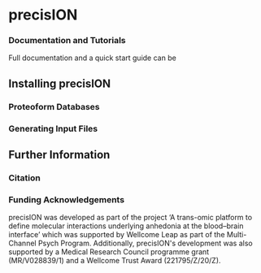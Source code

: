 # precisION
### Documentation and Tutorials
Full documentation and a quick start guide can be

## Installing precisION

### Proteoform Databases

### Generating Input Files

## Further Information
### Citation


### Funding Acknowledgements
precisION was developed as part of the project ‘A trans-omic platform to define molecular interactions underlying anhedonia at the blood–brain interface’ which was supported by Wellcome Leap as part of the Multi-Channel Psych Program. Additionally, precisION's development was also supported by a Medical Research Council programme grant (MR/V028839/1) and a Wellcome Trust Award (221795/Z/20/Z).
